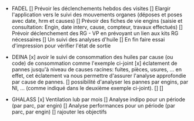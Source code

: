 - FADEL
  [] Prévoir les déclenchements hebdos des visites
  [] Elargir l'application vers le suivi des mouvements organes (déposes et poses avec date, hrm et causes)
  [] Prévoir des fiches de vie engins (saisie et consultation: Engin, date interv, cause, compteur, travaux effectués)
  [] Prévoir déclenchement des RG - VP en prévoyant un lien aux kits RG nécessaires
  [] Un suivi des analyses d'huile
  [] En fin faire essai d'impression pour vérifier l'état de sortie

- DEINA
  [x] avoir le suivi de consommation des huiles par cause (ou code) de consommation comme l'exemple ci-joint
  [x] éclatement de pannes jusqu'à niveau de causes racines: fuites, pièces, usures, ... en effet, cet éclatement va nous permettre d'assurer l'analyse approfondie par cause de pannes.
  [] possibilité d'analyser les pannes par engins, par NI, ... (comme indiqué dans le deuxième exemple ci-joint).
  []
  []

- GHALASS
  [x] Ventilation lub par mois
  [] Analyse indipo pour un période (par parc, par engin)
  [] Analyse performances pour un période (par parc, par engin)
  [] rajouter les objectifs
